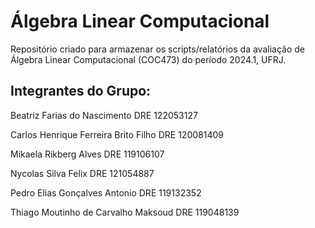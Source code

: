 # Álgebra Linear Computacional
Repositório criado para armazenar os scripts/relatórios da avaliação de Álgebra Linear Computacional (COC473) do período 2024.1, UFRJ.

## Integrantes do Grupo:

Beatriz Farias do Nascimento DRE 122053127

Carlos Henrique Ferreira Brito Filho DRE 120081409

Mikaela Rikberg Alves DRE 119106107

Nycolas Silva Felix DRE 121054887

Pedro Elias Gonçalves Antonio DRE 119132352

Thiago Moutinho de Carvalho Maksoud DRE 119048139

